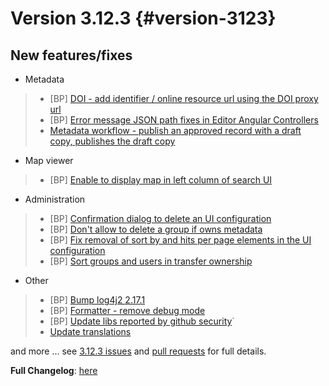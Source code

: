 # Version 3.12.3 {#version-3123}

## New features/fixes

-   Metadata

> -   [BP] [DOI - add identifier / online resource url using the DOI proxy url](https://github.com/geonetwork/core-geonetwork/pull/6124)
> -   [BP] [Error message JSON path fixes in Editor Angular Controllers](https://github.com/geonetwork/core-geonetwork/pull/6029)
> -   [Metadata workflow - publish an approved record with a draft copy, publishes the draft copy](https://github.com/geonetwork/core-geonetwork/pull/5557)

-   Map viewer

> -   [BP] [Enable to display map in left column of search UI](https://github.com/geonetwork/core-geonetwork/pull/6080)

-   Administration

> -   [BP] [Confirmation dialog to delete an UI configuration](https://github.com/geonetwork/core-geonetwork/pull/6092)
> -   [BP] [Don't allow to delete a group if owns metadata](https://github.com/geonetwork/core-geonetwork/pull/6072)
> -   [BP] [Fix removal of sort by and hits per page elements in the UI configuration](https://github.com/geonetwork/core-geonetwork/pull/6091)
> -   [BP] [Sort groups and users in transfer ownership](https://github.com/geonetwork/core-geonetwork/pull/6093)

-   Other

> -   [BP] [Bump log4j2 2.17.1](https://github.com/geonetwork/core-geonetwork/pull/6110)
> -   [BP] [Formatter - remove debug mode](https://github.com/geonetwork/core-geonetwork/pull/6127)
> -   [BP] [Update libs reported by github security](https://github.com/geonetwork/core-geonetwork/pull/6120)\`
> -   [Update translations](https://github.com/geonetwork/core-geonetwork/pull/6111)

and more \... see [3.12.3 issues](https://github.com/geonetwork/core-geonetwork/issues?q=is%3Aissue+milestone%3A3.12.3+is%3Aclosed) and [pull requests](https://github.com/geonetwork/core-geonetwork/pulls?q=milestone%3A3.12.3+is%3Aclosed+is%3Apr) for full details.

**Full Changelog**: [here](https://github.com/geonetwork/core-geonetwork/compare/3.12.2...3.12.3)
